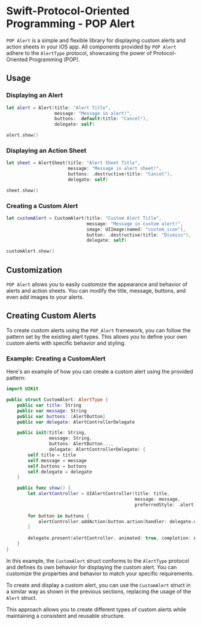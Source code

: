 # Swift-Protocol-Oriented Programming - POP Alert

`POP Alert` is a simple and flexible library for displaying custom alerts and action sheets in your iOS app. All components provided by `POP Alert` adhere to the `AlertType` protocol, showcasing the power of Protocol-Oriented Programming (POP).

## Usage

### Displaying an Alert

```swift
let alert = Alert(title: "Alert Title",
                  message: "Message in alert!",
                  buttons: .default(title: "Cancel"),
                  delegate: self)

alert.show()
```

### Displaying an Action Sheet

```swift
let sheet = AlertSheet(title: "Alert Sheet Title",
                       message: "Message in alert sheet!",
                       buttons: .destructive(title: "Cancel"),
                       delegate: self)

sheet.show()
```

### Creating a Custom Alert

```swift
let customAlert = CustomAlert(title: "Custom Alert Title",
                              message: "Message in custom alert!",
                              image: UIImage(named: "custom_icon"),
                              button: .destructive(title: "Dismiss"),
                              delegate: self)

customAlert.show()
```

## Customization

`POP Alert` allows you to easily customize the appearance and behavior of alerts and action sheets. You can modify the title, message, buttons, and even add images to your alerts.

## Creating Custom Alerts

To create custom alerts using the `POP_Alert` framework, you can follow the pattern set by the existing alert types. This allows you to define your own custom alerts with specific behavior and styling.

### Example: Creating a CustomAlert

Here's an example of how you can create a custom alert using the provided pattern:

```swift
import UIKit

public struct CustomAlert: AlertType {
    public var title: String
    public var message: String
    public var buttons: [AlertButton]
    public var delegate: AlertControllerDelegate

    public init(title: String,
                message: String,
                buttons: AlertButton...,
                delegate: AlertControllerDelegate) {
        self.title = title
        self.message = message
        self.buttons = buttons
        self.delegate = delegate
    }

    public func show() {
        let alertController = UIAlertController(title: title,
                                                message: message,
                                                preferredStyle: .alert)
        
        for button in buttons {
            alertController.addAction(button.action(handler: delegate.didSelect(_:)))
        }
        
        delegate.present(alertController, animated: true, completion: nil)
    }
}
```

In this example, the `CustomAlert` struct conforms to the `AlertType` protocol and defines its own behavior for displaying the custom alert. You can customize the properties and behavior to match your specific requirements.

To create and display a custom alert, you can use the `CustomAlert` struct in a similar way as shown in the previous sections, replacing the usage of the `Alert` struct.

This approach allows you to create different types of custom alerts while maintaining a consistent and reusable structure.

